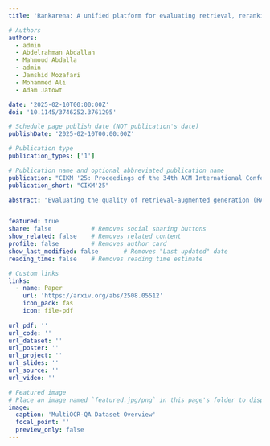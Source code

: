 ```yaml
---
title: 'Rankarena: A unified platform for evaluating retrieval, reranking and rag with human and llm feedback'

# Authors
authors:
  - admin
  - Abdelrahman Abdallah
  - Mahmoud Abdalla
  - admin
  - Jamshid Mozafari
  - Mohammed Ali
  - Adam Jatowt

date: '2025-02-10T00:00:00Z'
doi: '10.1145/3746252.3761295'

# Schedule page publish date (NOT publication's date)
publishDate: '2025-02-10T00:00:00Z'

# Publication type
publication_types: ['1']

# Publication name and optional abbreviated publication name
publication: "CIKM '25: Proceedings of the 34th ACM International Conference on Information and Knowledge Management"
publication_short: "CIKM'25"

abstract: "Evaluating the quality of retrieval-augmented generation (RAG) and document reranking systems remains challenging due to the lack of scalable, user-centric, and multi-perspective evaluation tools. We introduce RankArena, a unified platform for comparing and analysing the performance of retrieval pipelines, rerankers, and RAG systems using structured human and LLM-based feedback as well as for collecting such feedback. RankArena supports multiple evaluation modes: direct reranking visualisation, blind pairwise comparisons with human or LLM voting, supervised manual document annotation, and end-to-end RAG answer quality assessment. It captures fine-grained relevance feedback through both pairwise preferences and full-list annotations, along with auxiliary metadata such as movement metrics, annotation time, and quality ratings. The platform also integrates LLM-as-a-judge evaluation, enabling comparison between model-generated rankings and human ground truth annotations. All interactions are stored as structured evaluation datasets that can be used to train rerankers, reward models, judgment agents, or retrieval strategy selectors."


featured: true
share: false           # Removes social sharing buttons
show_related: false    # Removes related content
profile: false         # Removes author card
show_last_modified: false       # Removes "Last updated" date
reading_time: false    # Removes reading time estimate

# Custom links
links:
  - name: Paper
    url: 'https://arxiv.org/abs/2508.05512'
    icon_pack: fas
    icon: file-pdf
  
url_pdf: ''
url_code: ''
url_dataset: ''
url_poster: ''
url_project: ''
url_slides: ''
url_source: ''
url_video: ''

# Featured image
# Place an image named `featured.jpg/png` in this page's folder to display it
image:
  caption: 'MultiOCR-QA Dataset Overview'
  focal_point: ''
  preview_only: false
---
```


